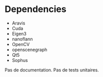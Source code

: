 Dependencies
============

* Aravis
* Cuda
* Eigen3
* nanoflann
* OpenCV
* openscenegraph
* Qt5
* Sophus

Pas de documentation.
Pas de tests unitaires.

